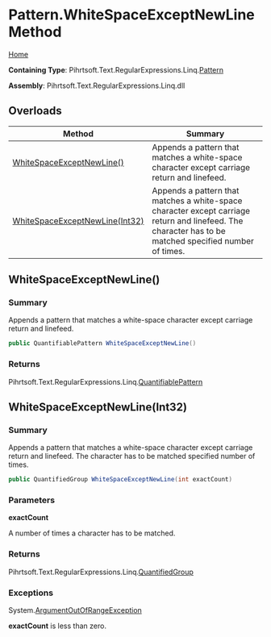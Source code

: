 # Pattern\.WhiteSpaceExceptNewLine Method

[Home](../../../../../../README.md)

**Containing Type**: Pihrtsoft\.Text\.RegularExpressions\.Linq\.[Pattern](../README.md)

**Assembly**: Pihrtsoft\.Text\.RegularExpressions\.Linq\.dll

## Overloads

| Method | Summary |
| ------ | ------- |
| [WhiteSpaceExceptNewLine()](#Pihrtsoft_Text_RegularExpressions_Linq_Pattern_WhiteSpaceExceptNewLine) | Appends a pattern that matches a white\-space character except carriage return and linefeed\. |
| [WhiteSpaceExceptNewLine(Int32)](#Pihrtsoft_Text_RegularExpressions_Linq_Pattern_WhiteSpaceExceptNewLine_System_Int32_) | Appends a pattern that matches a white\-space character except carriage return and linefeed\. The character has to be matched specified number of times\. |

## WhiteSpaceExceptNewLine\(\) <a name="Pihrtsoft_Text_RegularExpressions_Linq_Pattern_WhiteSpaceExceptNewLine"></a>

### Summary

Appends a pattern that matches a white\-space character except carriage return and linefeed\.

```csharp
public QuantifiablePattern WhiteSpaceExceptNewLine()
```

### Returns

Pihrtsoft\.Text\.RegularExpressions\.Linq\.[QuantifiablePattern](../../QuantifiablePattern/README.md)

## WhiteSpaceExceptNewLine\(Int32\) <a name="Pihrtsoft_Text_RegularExpressions_Linq_Pattern_WhiteSpaceExceptNewLine_System_Int32_"></a>

### Summary

Appends a pattern that matches a white\-space character except carriage return and linefeed\. The character has to be matched specified number of times\.

```csharp
public QuantifiedGroup WhiteSpaceExceptNewLine(int exactCount)
```

### Parameters

**exactCount**

A number of times a character has to be matched\.

### Returns

Pihrtsoft\.Text\.RegularExpressions\.Linq\.[QuantifiedGroup](../../QuantifiedGroup/README.md)

### Exceptions

System\.[ArgumentOutOfRangeException](https://docs.microsoft.com/en-us/dotnet/api/system.argumentoutofrangeexception)

**exactCount** is less than zero\.

